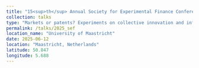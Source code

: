 ```yaml
---
title: "15<sup>th</sup> Annual Society for Experimental Finance Conference"
collection: talks
type: "Markets or patents? Experiments on collective innovation and information Aggregation"
permalink: /talks/2025_sef
location_name: "University of Maastricht"
date: 2025-06-12
location: "Maastricht, Netherlands"
latitude: 50.847
longitude: 5.688
---
```

